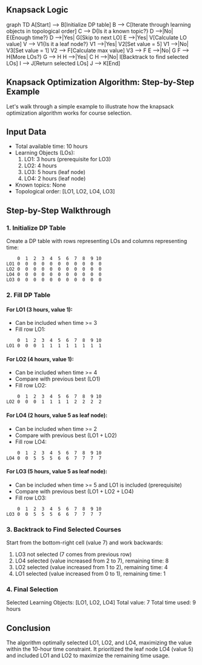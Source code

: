 ## Knapsack Logic

graph TD
    A[Start] --> B[Initialize DP table]
    B --> C[Iterate through learning objects in topological order]
    C --> D{Is it a known topic?}
    D -->|No| E{Enough time?}
    D -->|Yes| G[Skip to next LO]
    E -->|Yes| V[Calculate LO value]
    V --> V1{Is it a leaf node?}
    V1 -->|Yes| V2[Set value = 5]
    V1 -->|No| V3[Set value = 1]
    V2 --> F[Calculate max value]
    V3 --> F
    E -->|No| G
    F --> H{More LOs?}
    G --> H
    H -->|Yes| C
    H -->|No| I[Backtrack to find selected LOs]
    I --> J[Return selected LOs]
    J --> K[End]

## Knapsack Optimization Algorithm: Step-by-Step Example

Let's walk through a simple example to illustrate how the knapsack optimization algorithm works for course selection.

## Input Data

- Total available time: 10 hours
- Learning Objects (LOs): 
  1. LO1: 3 hours (prerequisite for LO3)
  2. LO2: 4 hours
  3. LO3: 5 hours (leaf node)
  4. LO4: 2 hours (leaf node)
- Known topics: None
- Topological order: [LO1, LO2, LO4, LO3]

## Step-by-Step Walkthrough

### 1. Initialize DP Table

Create a DP table with rows representing LOs and columns representing time:

```
    0  1  2  3  4  5  6  7  8  9 10
LO1 0  0  0  0  0  0  0  0  0  0  0
LO2 0  0  0  0  0  0  0  0  0  0  0
LO4 0  0  0  0  0  0  0  0  0  0  0
LO3 0  0  0  0  0  0  0  0  0  0  0
```

### 2. Fill DP Table

#### For LO1 (3 hours, value 1):
- Can be included when time >= 3
- Fill row LO1:
```
    0  1  2  3  4  5  6  7  8  9 10
LO1 0  0  0  1  1  1  1  1  1  1  1
```

#### For LO2 (4 hours, value 1):
- Can be included when time >= 4
- Compare with previous best (LO1)
- Fill row LO2:
```
    0  1  2  3  4  5  6  7  8  9 10
LO2 0  0  0  1  1  1  1  2  2  2  2
```

#### For LO4 (2 hours, value 5 as leaf node):
- Can be included when time >= 2
- Compare with previous best (LO1 + LO2)
- Fill row LO4:
```
    0  1  2  3  4  5  6  7  8  9 10
LO4 0  0  5  5  5  6  6  7  7  7  7
```

#### For LO3 (5 hours, value 5 as leaf node):
- Can be included when time >= 5 and LO1 is included (prerequisite)
- Compare with previous best (LO1 + LO2 + LO4)
- Fill row LO3:
```
    0  1  2  3  4  5  6  7  8  9 10
LO3 0  0  5  5  5  6  6  7  7  7  7
```

### 3. Backtrack to Find Selected Courses

Start from the bottom-right cell (value 7) and work backwards:
1. LO3 not selected (7 comes from previous row)
2. LO4 selected (value increased from 2 to 7), remaining time: 8
3. LO2 selected (value increased from 1 to 2), remaining time: 4
4. LO1 selected (value increased from 0 to 1), remaining time: 1

### 4. Final Selection

Selected Learning Objects: [LO1, LO2, LO4]
Total value: 7
Total time used: 9 hours

## Conclusion

The algorithm optimally selected LO1, LO2, and LO4, maximizing the value within the 10-hour time constraint. It prioritized the leaf node LO4 (value 5) and included LO1 and LO2 to maximize the remaining time usage.